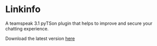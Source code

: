 # Linkinfo

A teamspeak 3.1 pyTSon plugin that helps to improve and secure your chatting experience.

Download the latest version [here](https://github.com/Metvernichter/pyTSon_ts3_linkinfo/releases)
